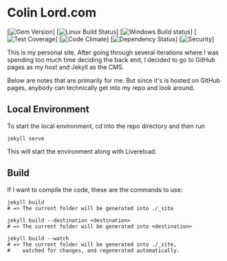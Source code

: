 # Colin Lord.com

[![Gem Version](https://img.shields.io/gem/v/jekyll.svg)]
[![Linux Build Status](https://img.shields.io/travis/jekyll/jekyll/master.svg?label=Linux%20build)]
[![Windows Build status](https://img.shields.io/appveyor/ci/jekyll/jekyll/master.svg?label=Windows%20build)]
[![Test Coverage](https://img.shields.io/codeclimate/coverage/github/jekyll/jekyll.svg)]
[![Code Climate](https://img.shields.io/codeclimate/github/jekyll/jekyll.svg)]
[![Dependency Status](https://img.shields.io/gemnasium/jekyll/jekyll.svg)]
[![Security](https://hakiri.io/github/jekyll/jekyll/master.svg)]

This is my personal site. After going through several iterations where I was spending too much time deciding the back end, I decided to go to GitHub pages as my host and Jekyll as the CMS.

Below are notes that are primarily for me. But since it's is hosted on GitHub pages, anybody can technically get into my repo and look around.

## Local Environment

To start the local environment, cd into the repo directory and then run
```
jekyll serve
```

This will start the environment along with Livereload.


## Build

If I want to compile the code, these are the commands to use:

```
jekyll build
# => The current folder will be generated into ./_site

jekyll build --destination <destination>
# => The current folder will be generated into <destination>

jekyll build --watch
# => The current folder will be generated into ./_site,
#    watched for changes, and regenerated automatically.
```